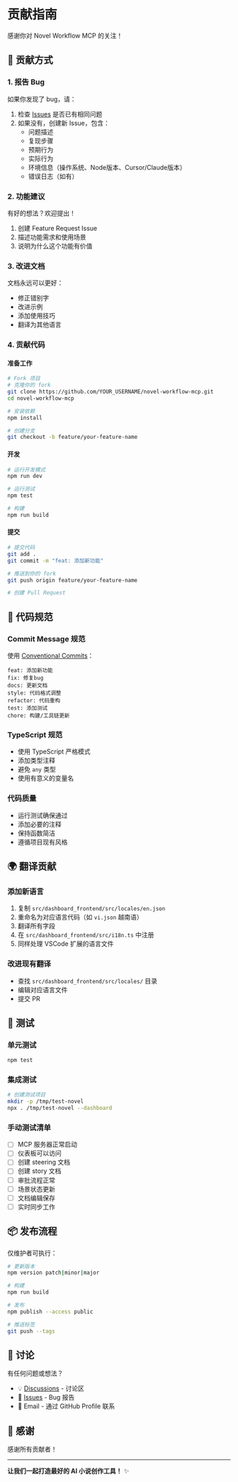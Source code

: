 # 贡献指南

感谢你对 Novel Workflow MCP 的关注！

## 🎯 贡献方式

### 1. 报告 Bug

如果你发现了 bug，请：

1. 检查 [Issues](https://github.com/futumaster/novel-workflow-mcp/issues) 是否已有相同问题
2. 如果没有，创建新 Issue，包含：
   - 问题描述
   - 复现步骤
   - 预期行为
   - 实际行为
   - 环境信息（操作系统、Node版本、Cursor/Claude版本）
   - 错误日志（如有）

### 2. 功能建议

有好的想法？欢迎提出！

1. 创建 Feature Request Issue
2. 描述功能需求和使用场景
3. 说明为什么这个功能有价值

### 3. 改进文档

文档永远可以更好：

- 修正错别字
- 改进示例
- 添加使用技巧
- 翻译为其他语言

### 4. 贡献代码

#### 准备工作

```bash
# Fork 项目
# 克隆你的 fork
git clone https://github.com/YOUR_USERNAME/novel-workflow-mcp.git
cd novel-workflow-mcp

# 安装依赖
npm install

# 创建分支
git checkout -b feature/your-feature-name
```

#### 开发

```bash
# 运行开发模式
npm run dev

# 运行测试
npm test

# 构建
npm run build
```

#### 提交

```bash
# 提交代码
git add .
git commit -m "feat: 添加新功能"

# 推送到你的 fork
git push origin feature/your-feature-name

# 创建 Pull Request
```

## 📏 代码规范

### Commit Message 规范

使用 [Conventional Commits](https://www.conventionalcommits.org/)：

```
feat: 添加新功能
fix: 修复bug
docs: 更新文档
style: 代码格式调整
refactor: 代码重构
test: 添加测试
chore: 构建/工具链更新
```

### TypeScript 规范

- 使用 TypeScript 严格模式
- 添加类型注释
- 避免 `any` 类型
- 使用有意义的变量名

### 代码质量

- 运行测试确保通过
- 添加必要的注释
- 保持函数简洁
- 遵循项目现有风格

## 🌍 翻译贡献

### 添加新语言

1. 复制 `src/dashboard_frontend/src/locales/en.json`
2. 重命名为对应语言代码（如 `vi.json` 越南语）
3. 翻译所有字段
4. 在 `src/dashboard_frontend/src/i18n.ts` 中注册
5. 同样处理 VSCode 扩展的语言文件

### 改进现有翻译

- 查找 `src/dashboard_frontend/src/locales/` 目录
- 编辑对应语言文件
- 提交 PR

## 🧪 测试

### 单元测试

```bash
npm test
```

### 集成测试

```bash
# 创建测试项目
mkdir -p /tmp/test-novel
npx . /tmp/test-novel --dashboard
```

### 手动测试清单

- [ ] MCP 服务器正常启动
- [ ] 仪表板可以访问
- [ ] 创建 steering 文档
- [ ] 创建 story 文档
- [ ] 审批流程正常
- [ ] 场景状态更新
- [ ] 文档编辑保存
- [ ] 实时同步工作

## 📦 发布流程

仅维护者可执行：

```bash
# 更新版本
npm version patch|minor|major

# 构建
npm run build

# 发布
npm publish --access public

# 推送标签
git push --tags
```

## 💬 讨论

有任何问题或想法？

- 💡 [Discussions](https://github.com/futumaster/novel-workflow-mcp/discussions) - 讨论区
- 🐛 [Issues](https://github.com/futumaster/novel-workflow-mcp/issues) - Bug 报告
- 📧 Email - 通过 GitHub Profile 联系

## 🙏 感谢

感谢所有贡献者！

<!-- ALL-CONTRIBUTORS-LIST:START -->
<!-- ALL-CONTRIBUTORS-LIST:END -->

---

**让我们一起打造最好的 AI 小说创作工具！** ✨

